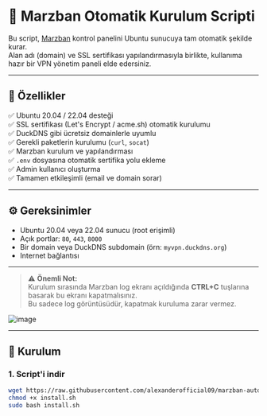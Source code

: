 # 🚀 Marzban Otomatik Kurulum Scripti

Bu script, [Marzban](https://github.com/gozargah/marzban) kontrol panelini Ubuntu sunucuya tam otomatik şekilde kurar.  
Alan adı (domain) ve SSL sertifikası yapılandırmasıyla birlikte, kullanıma hazır bir VPN yönetim paneli elde edersiniz.

---

## 📌 Özellikler

✅ Ubuntu 20.04 / 22.04 desteği  
✅ SSL sertifikası (Let's Encrypt / acme.sh) otomatik kurulumu  
✅ DuckDNS gibi ücretsiz domainlerle uyumlu  
✅ Gerekli paketlerin kurulumu (`curl`, `socat`)  
✅ Marzban kurulum ve yapılandırması  
✅ `.env` dosyasına otomatik sertifika yolu ekleme  
✅ Admin kullanıcı oluşturma  
✅ Tamamen etkileşimli (email ve domain sorar)

---

## ⚙️ Gereksinimler

- Ubuntu 20.04 veya 22.04 sunucu (root erişimli)
- Açık portlar: `80`, `443`, `8000`
- Bir domain veya DuckDNS subdomain (örn: `myvpn.duckdns.org`)
- Internet bağlantısı
---
> ⚠️ **Önemli Not:**  
> Kurulum sırasında Marzban log ekranı açıldığında **CTRL+C** tuşlarına basarak bu ekranı kapatmalısınız.  
> Bu sadece log görüntüsüdür, kapatmak kuruluma zarar vermez.

![image](https://github.com/user-attachments/assets/8f2462c6-12cf-46e6-b6d6-3591ee8bf688)

---

## 🔧 Kurulum

### 1. Script'i indir

```bash
wget https://raw.githubusercontent.com/alexanderofficial09/marzban-autoscript/main/install.sh
chmod +x install.sh
sudo bash install.sh

